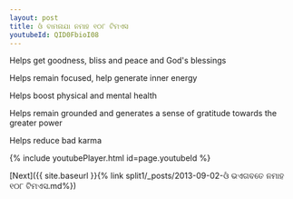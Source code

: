 ```yaml
---
layout: post
title: ଓଁ ବାମନାଯା ନମାହ ୧୦୮ ଟିମଏସ
youtubeId: QID0FbioI08
---
```

 
 
Helps get goodness, bliss and peace and God's blessings
 
Helps remain focused, help generate inner energy 
 
Helps boost physical and mental health 
 
Helps remain grounded and generates a sense of gratitude towards the greater power 
 
Helps reduce bad karma
 
 
 
 


{% include youtubePlayer.html id=page.youtubeId %}
 
[Next]({{ site.baseurl }}{% link  split1/_posts/2013-09-02-ଓଁ ଭଏଗବତେ ନମାହ ୧୦୮ ଟିମଏସ.md%})
 
